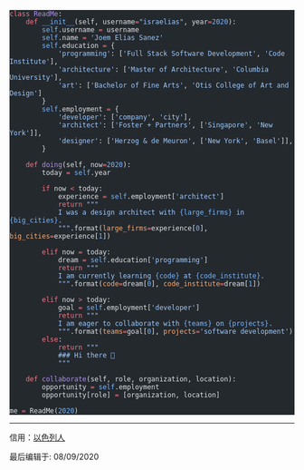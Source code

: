   <pre class="astro-code github-dark" style="background-color:#24292e;color:#e1e4e8; overflow-x: auto;" tabindex="0"><code><span class="line"><span style="color:#F97583">class</span><span style="color:#B392F0"> ReadMe</span><span style="color:#E1E4E8">:</span></span>
<span class="line"><span style="color:#F97583">    def</span><span style="color:#79B8FF"> __init__</span><span style="color:#E1E4E8">(self, username</span><span style="color:#F97583">=</span><span style="color:#9ECBFF">"israelias"</span><span style="color:#E1E4E8">, year</span><span style="color:#F97583">=</span><span style="color:#79B8FF">2020</span><span style="color:#E1E4E8">):</span></span>
<span class="line"><span style="color:#79B8FF">        self</span><span style="color:#E1E4E8">.username </span><span style="color:#F97583">=</span><span style="color:#E1E4E8"> username</span></span>
<span class="line"><span style="color:#79B8FF">        self</span><span style="color:#E1E4E8">.name </span><span style="color:#F97583">=</span><span style="color:#9ECBFF"> 'Joem Elias Sanez'</span></span>
<span class="line"><span style="color:#79B8FF">        self</span><span style="color:#E1E4E8">.education </span><span style="color:#F97583">=</span><span style="color:#E1E4E8"> {</span></span>
<span class="line"><span style="color:#9ECBFF">            'programming'</span><span style="color:#E1E4E8">: [</span><span style="color:#9ECBFF">'Full Stack Software Development'</span><span style="color:#E1E4E8">, </span><span style="color:#9ECBFF">'Code Institute'</span><span style="color:#E1E4E8">],</span></span>
<span class="line"><span style="color:#9ECBFF">            'architecture'</span><span style="color:#E1E4E8">: [</span><span style="color:#9ECBFF">'Master of Architecture'</span><span style="color:#E1E4E8">, </span><span style="color:#9ECBFF">'Columbia University'</span><span style="color:#E1E4E8">],</span></span>
<span class="line"><span style="color:#9ECBFF">            'art'</span><span style="color:#E1E4E8">: [</span><span style="color:#9ECBFF">'Bachelor of Fine Arts'</span><span style="color:#E1E4E8">, </span><span style="color:#9ECBFF">'Otis College of Art and Design'</span><span style="color:#E1E4E8">]</span></span>
<span class="line"><span style="color:#E1E4E8">        }</span></span>
<span class="line"><span style="color:#79B8FF">        self</span><span style="color:#E1E4E8">.employment </span><span style="color:#F97583">=</span><span style="color:#E1E4E8"> {</span></span>
<span class="line"><span style="color:#9ECBFF">            'developer'</span><span style="color:#E1E4E8">: [</span><span style="color:#9ECBFF">'company'</span><span style="color:#E1E4E8">, </span><span style="color:#9ECBFF">'city'</span><span style="color:#E1E4E8">],</span></span>
<span class="line"><span style="color:#9ECBFF">            'architect'</span><span style="color:#E1E4E8">: [</span><span style="color:#9ECBFF">'Foster + Partners'</span><span style="color:#E1E4E8">, [</span><span style="color:#9ECBFF">'Singapore'</span><span style="color:#E1E4E8">, </span><span style="color:#9ECBFF">'New York'</span><span style="color:#E1E4E8">]],</span></span>
<span class="line"><span style="color:#9ECBFF">            'designer'</span><span style="color:#E1E4E8">: [</span><span style="color:#9ECBFF">'Herzog &amp; de Meuron'</span><span style="color:#E1E4E8">, [</span><span style="color:#9ECBFF">'New York'</span><span style="color:#E1E4E8">, </span><span style="color:#9ECBFF">'Basel'</span><span style="color:#E1E4E8">]],</span></span>
<span class="line"><span style="color:#E1E4E8">        }</span></span>
<span class="line"></span>
<span class="line"><span style="color:#F97583">    def</span><span style="color:#B392F0"> doing</span><span style="color:#E1E4E8">(self, now</span><span style="color:#F97583">=</span><span style="color:#79B8FF">2020</span><span style="color:#E1E4E8">):</span></span>
<span class="line"><span style="color:#E1E4E8">        today </span><span style="color:#F97583">=</span><span style="color:#79B8FF"> self</span><span style="color:#E1E4E8">.year</span></span>
<span class="line"></span>
<span class="line"><span style="color:#F97583">        if</span><span style="color:#E1E4E8"> now </span><span style="color:#F97583">&lt;</span><span style="color:#E1E4E8"> today:</span></span>
<span class="line"><span style="color:#E1E4E8">            experience </span><span style="color:#F97583">=</span><span style="color:#79B8FF"> self</span><span style="color:#E1E4E8">.employment[</span><span style="color:#9ECBFF">'architect'</span><span style="color:#E1E4E8">]</span></span>
<span class="line"><span style="color:#F97583">            return</span><span style="color:#9ECBFF"> """</span></span>
<span class="line"><span style="color:#9ECBFF">            I was a design architect with </span><span style="color:#79B8FF">{large_firms}</span><span style="color:#9ECBFF"> in </span><span style="color:#79B8FF">{big_cities}</span><span style="color:#9ECBFF">.</span></span>
<span class="line"><span style="color:#9ECBFF">            """</span><span style="color:#E1E4E8">.format(</span><span style="color:#FFAB70">large_firms</span><span style="color:#F97583">=</span><span style="color:#E1E4E8">experience[</span><span style="color:#79B8FF">0</span><span style="color:#E1E4E8">], </span><span style="color:#FFAB70">big_cities</span><span style="color:#F97583">=</span><span style="color:#E1E4E8">experience[</span><span style="color:#79B8FF">1</span><span style="color:#E1E4E8">])</span></span>
<span class="line"></span>
<span class="line"><span style="color:#F97583">        elif</span><span style="color:#E1E4E8"> now </span><span style="color:#F97583">=</span><span style="color:#E1E4E8"> today:</span></span>
<span class="line"><span style="color:#E1E4E8">            dream </span><span style="color:#F97583">=</span><span style="color:#79B8FF"> self</span><span style="color:#E1E4E8">.education[</span><span style="color:#9ECBFF">'programming'</span><span style="color:#E1E4E8">]</span></span>
<span class="line"><span style="color:#F97583">            return</span><span style="color:#9ECBFF"> """</span></span>
<span class="line"><span style="color:#9ECBFF">            I am currently learning </span><span style="color:#79B8FF">{code}</span><span style="color:#9ECBFF"> at </span><span style="color:#79B8FF">{code_institute}</span><span style="color:#9ECBFF">.</span></span>
<span class="line"><span style="color:#9ECBFF">            """</span><span style="color:#E1E4E8">.format(</span><span style="color:#FFAB70">code</span><span style="color:#F97583">=</span><span style="color:#E1E4E8">dream[</span><span style="color:#79B8FF">0</span><span style="color:#E1E4E8">], </span><span style="color:#FFAB70">code_institute</span><span style="color:#F97583">=</span><span style="color:#E1E4E8">dream[</span><span style="color:#79B8FF">1</span><span style="color:#E1E4E8">])</span></span>
<span class="line"></span>
<span class="line"><span style="color:#F97583">        elif</span><span style="color:#E1E4E8"> now </span><span style="color:#F97583">&gt;</span><span style="color:#E1E4E8"> today:</span></span>
<span class="line"><span style="color:#E1E4E8">            goal </span><span style="color:#F97583">=</span><span style="color:#79B8FF"> self</span><span style="color:#E1E4E8">.employment[</span><span style="color:#9ECBFF">'developer'</span><span style="color:#E1E4E8">]</span></span>
<span class="line"><span style="color:#F97583">            return</span><span style="color:#9ECBFF"> """</span></span>
<span class="line"><span style="color:#9ECBFF">            I am eager to collaborate with </span><span style="color:#79B8FF">{teams}</span><span style="color:#9ECBFF"> on </span><span style="color:#79B8FF">{projects}</span><span style="color:#9ECBFF">.</span></span>
<span class="line"><span style="color:#9ECBFF">            """</span><span style="color:#E1E4E8">.format(</span><span style="color:#FFAB70">teams</span><span style="color:#F97583">=</span><span style="color:#E1E4E8">goal[</span><span style="color:#79B8FF">0</span><span style="color:#E1E4E8">], </span><span style="color:#FFAB70">projects</span><span style="color:#F97583">=</span><span style="color:#9ECBFF">'software development'</span><span style="color:#E1E4E8">)</span></span>
<span class="line"><span style="color:#F97583">        else</span><span style="color:#E1E4E8">:</span></span>
<span class="line"><span style="color:#F97583">            return</span><span style="color:#9ECBFF"> """</span></span>
<span class="line"><span style="color:#9ECBFF">            ### Hi there 👋</span></span>
<span class="line"><span style="color:#9ECBFF">            """</span></span>
<span class="line"><span style="color:#E1E4E8">        </span></span>
<span class="line"><span style="color:#F97583">    def</span><span style="color:#B392F0"> collaborate</span><span style="color:#E1E4E8">(self, role, organization, location):</span></span>
<span class="line"><span style="color:#E1E4E8">        opportunity </span><span style="color:#F97583">=</span><span style="color:#79B8FF"> self</span><span style="color:#E1E4E8">.employment</span></span>
<span class="line"><span style="color:#E1E4E8">        opportunity[role] </span><span style="color:#F97583">=</span><span style="color:#E1E4E8"> [organization, location]</span></span>
<span class="line"></span>
<span class="line"><span style="color:#E1E4E8">me </span><span style="color:#F97583">=</span><span style="color:#E1E4E8"> ReadMe(</span><span style="color:#79B8FF">2020</span><span style="color:#E1E4E8">)</span></span></code></pre>
<hr>
<p><font style="vertical-align: inherit;"><font style="vertical-align: inherit;">信用：</font></font><a href="https://github.com/israelias"><font style="vertical-align: inherit;"><font style="vertical-align: inherit;">以色列人</font></font></a></p>
<p><font style="vertical-align: inherit;"><font style="vertical-align: inherit;">最后编辑于: 08/09/2020</font></font></p> 
